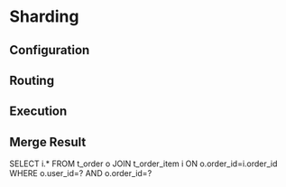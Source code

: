 # Sharding

## Configuration

## Routing

## Execution

## Merge Result

SELECT i.* FROM t_order o JOIN t_order_item i ON o.order_id=i.order_id WHERE o.user_id=? AND o.order_id=?
